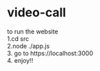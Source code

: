 # video-call
to run the website<br/>
1.cd src<br/>
2.node ./app.js<br/>
3. go to https://localhost:3000<br/>
4. enjoy!!<br/>
